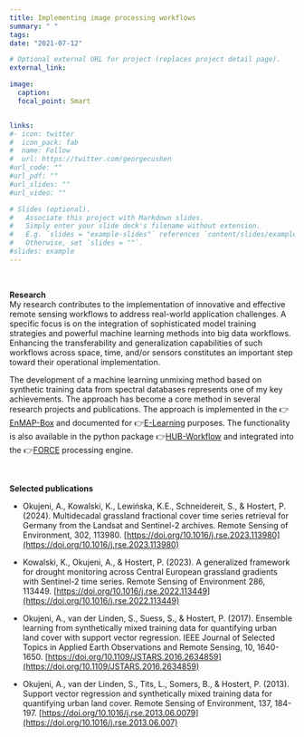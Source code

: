 ```yaml
---
title: Implementing image processing workflows
summary: " "
tags:
date: "2021-07-12"

# Optional external URL for project (replaces project detail page).
external_link:

image:
  caption: 
  focal_point: Smart


links:
#- icon: twitter
#  icon_pack: fab
#  name: Follow
#  url: https://twitter.com/georgecushen
#url_code: ""
#url_pdf: ""
#url_slides: ""
#url_video: ""

# Slides (optional).
#   Associate this project with Markdown slides.
#   Simply enter your slide deck's filename without extension.
#   E.g. `slides = "example-slides"` references `content/slides/example-slides.md`.
#   Otherwise, set `slides = ""`.
#slides: example
---
```

<br />

**Research**<br />
My research contributes to the implementation of innovative and effective remote sensing workflows to address real-world application challenges. A specific focus is on the integration of sophisticated model training strategies and powerful machine learning methods into big data workflows. Enhancing the transferability and generalization capabilities of such workflows across space, time, and/or sensors constitutes an important step toward their operational implementation. <br />

The development of a machine learning unmixing method based on synthetic training data from spectral databases represents one of my key achievements. The approach has become a core method in several research projects and publications. The approach is implemented in the 👉[EnMAP-Box](https://enmap-box.readthedocs.io/en/latest/) and documented for 👉[E-Learning](https://enmap-box.readthedocs.io/en/latest/usr_section/application_tutorials/urban_unmixing/tutorial.html) purposes. The functionality is also available in the python package 👉[HUB-Workflow](http://hub-workflow.readthedocs.io) and integrated into the 👉[FORCE](https://force-eo.readthedocs.io/en/latest/index.html) processing engine. 


<br />

**Selected publications**<br />
* Okujeni, A., Kowalski, K., Lewińska, K.E., Schneidereit, S., & Hostert, P. (2024). Multidecadal grassland fractional cover time series retrieval for Germany from the Landsat and Sentinel-2 archives. Remote Sensing of Environment, 302, 113980. [https://doi.org/10.1016/j.rse.2023.113980](https://doi.org/10.1016/j.rse.2023.113980)

* Kowalski, K., Okujeni, A., & Hostert, P. (2023). A generalized framework for drought monitoring across Central European grassland gradients with Sentinel-2 time series. Remote Sensing of Environment 286, 113449. [https://doi.org/10.1016/j.rse.2022.113449](https://doi.org/10.1016/j.rse.2022.113449) 

* Okujeni, A., van der Linden, S., Suess, S., & Hostert, P. (2017). Ensemble learning from synthetically mixed training data for quantifying urban land cover with support vector regression. IEEE Journal of Selected Topics in Applied Earth Observations and Remote Sensing, 10, 1640-1650. [https://doi.org/10.1109/JSTARS.2016.2634859](https://doi.org/10.1109/JSTARS.2016.2634859)

* Okujeni, A., van der Linden, S., Tits, L., Somers, B., & Hostert, P. (2013). Support vector regression and synthetically mixed training data for quantifying urban land cover. Remote Sensing of Environment, 137, 184-197. [https://doi.org/10.1016/j.rse.2013.06.0079](https://doi.org/10.1016/j.rse.2013.06.007)